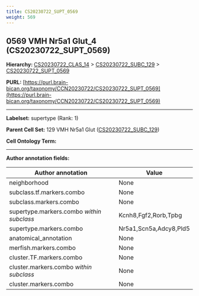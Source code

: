 ```yaml
---
title: CS20230722_SUPT_0569
weight: 569
---
```

## 0569 VMH Nr5a1 Glut_4 (CS20230722_SUPT_0569)
<b>Hierarchy: </b>
[CS20230722_CLAS_14](../CS20230722_CLAS_14) >
[CS20230722_SUBC_129](../CS20230722_SUBC_129) >
[CS20230722_SUPT_0569](../CS20230722_SUPT_0569)

**PURL:** [https://purl.brain-bican.org/taxonomy/CCN20230722/CS20230722_SUPT_0569](https://purl.brain-bican.org/taxonomy/CCN20230722/CS20230722_SUPT_0569)

---


**Labelset:** supertype (Rank: 1)

**Parent Cell Set:** 129 VMH Nr5a1 Glut ([CS20230722_SUBC_129](../CS20230722_SUBC_129))



**Cell Ontology Term:** 

[MARKER GENES.]: #


---

[TRANSFERRED ANNOTATIONS.]: #


[AUTHOR ANNOTATION FIELDS.]: #


**Author annotation fields:**

| Author annotation | Value |
|-------------------|-------|
|neighborhood|None|
|subclass.tf.markers.combo|None|
|subclass.markers.combo|None|
|supertype.markers.combo _within subclass_|Kcnh8,Fgf2,Rorb,Tpbg|
|supertype.markers.combo|Nr5a1,Scn5a,Adcy8,Pld5|
|anatomical_annotation|None|
|merfish.markers.combo|None|
|cluster.TF.markers.combo|None|
|cluster.markers.combo _within subclass_|None|
|cluster.markers.combo|None|
